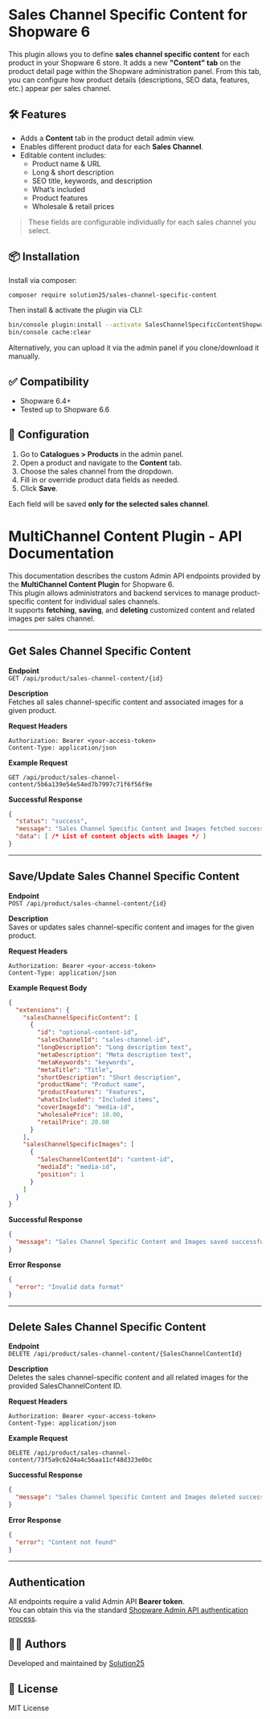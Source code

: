 # Sales Channel Specific Content for Shopware 6

This plugin allows you to define **sales channel specific content** for each product in your Shopware 6 store. It adds a new **"Content" tab** on the product detail page within the Shopware administration panel. From this tab, you can configure how product details (descriptions, SEO data, features, etc.) appear per sales channel.

## 🛠 Features

- Adds a **Content** tab in the product detail admin view.
- Enables different product data for each **Sales Channel**.
- Editable content includes:
    - Product name & URL
    - Long & short description
    - SEO title, keywords, and description
    - What’s included
    - Product features
    - Wholesale & retail prices

> These fields are configurable individually for each sales channel you select.

## 📦 Installation

Install via composer:

```bash
composer require solution25/sales-channel-specific-content
```

Then install & activate the plugin via CLI:

```bash
bin/console plugin:install --activate SalesChannelSpecificContentShopware6
bin/console cache:clear
```

Alternatively, you can upload it via the admin panel if you clone/download it manually.

## ✅ Compatibility

- Shopware 6.4+
- Tested up to Shopware 6.6

## 🔧 Configuration

1. Go to **Catalogues > Products** in the admin panel.
2. Open a product and navigate to the **Content** tab.
3. Choose the sales channel from the dropdown.
4. Fill in or override product data fields as needed.
5. Click **Save**.

Each field will be saved **only for the selected sales channel**.


# MultiChannel Content Plugin - API Documentation
 
This documentation describes the custom Admin API endpoints provided by the **MultiChannel Content Plugin** for Shopware 6.  
This plugin allows administrators and backend services to manage product-specific content for individual sales channels.  
It supports **fetching**, **saving**, and **deleting** customized content and related images per sales channel.
 
---
 
## Get Sales Channel Specific Content
 
**Endpoint**  
`GET /api/product/sales-channel-content/{id}`
 
**Description**  
Fetches all sales channel-specific content and associated images for a given product.
 
**Request Headers**
```
Authorization: Bearer <your-access-token>  
Content-Type: application/json
```
 
**Example Request**
```
GET /api/product/sales-channel-content/5b6a139e54e54ed7b7997c71f6f56f9e
```
 
**Successful Response**
```json
{
  "status": "success",
  "message": "Sales Channel Specific Content and Images fetched successfully",
  "data": [ /* List of content objects with images */ ]
}
```
 
---
 
## Save/Update Sales Channel Specific Content
 
**Endpoint**  
`POST /api/product/sales-channel-content/{id}`
 
**Description**  
Saves or updates sales channel-specific content and images for the given product.
 
**Request Headers**
```
Authorization: Bearer <your-access-token>  
Content-Type: application/json
```
 
**Example Request Body**
```json
{
  "extensions": {
    "salesChannelSpecificContent": [
      {
        "id": "optional-content-id",
        "salesChannelId": "sales-channel-id",
        "longDescription": "Long description text",
        "metaDescription": "Meta description text",
        "metaKeywords": "keywords",
        "metaTitle": "Title",
        "shortDescription": "Short description",
        "productName": "Product name",
        "productFeatures": "Features",
        "whatsIncluded": "Included items",
        "coverImageId": "media-id",
        "wholesalePrice": 10.00,
        "retailPrice": 20.00
      }
    ],
    "salesChannelSpecificImages": [
      {
        "SalesChannelContentId": "content-id",
        "mediaId": "media-id",
        "position": 1
      }
    ]
  }
}
```
 
**Successful Response**
```json
{
  "message": "Sales Channel Specific Content and Images saved successfully"
}
```
 
**Error Response**
```json
{
  "error": "Invalid data format"
}
```
 
---
 
## Delete Sales Channel Specific Content
 
**Endpoint**  
`DELETE /api/product/sales-channel-content/{SalesChannelContentId}`
 
**Description**  
Deletes the sales channel-specific content and all related images for the provided SalesChannelContent ID.
 
**Request Headers**
```
Authorization: Bearer <your-access-token>  
Content-Type: application/json
```
 
**Example Request**
```
DELETE /api/product/sales-channel-content/73f5a9c62d4a4c56aa11cf48d323e0bc
```
 
**Successful Response**
```json
{
  "message": "Sales Channel Specific Content and Images deleted successfully"
}
```
 
**Error Response**
```json
{
  "error": "Content not found"
}
```
 
---
 
## Authentication
 
All endpoints require a valid Admin API **Bearer token**.  
You can obtain this via the standard [Shopware Admin API authentication process](https://developer.shopware.com/docs/resources/api-guide/admin-api/authentication.html).

## 🧑‍💻 Authors

Developed and maintained by [Solution25](https://github.com/solution25com)

## 📄 License

MIT License
